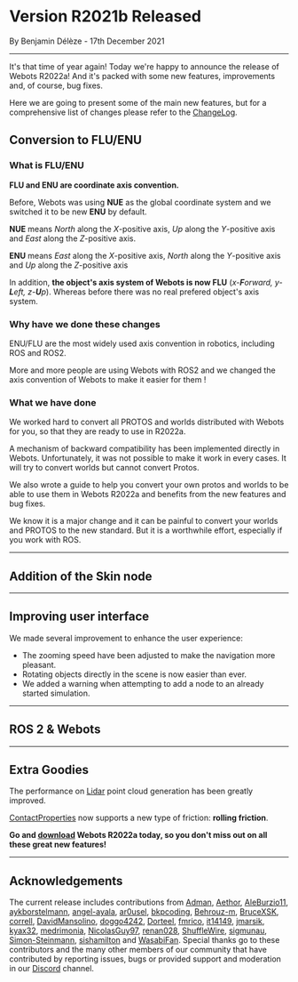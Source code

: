 # Version R2021b Released

<p id="publish-data">By Benjamin Délèze - 17th December 2021</p>

---

It's that time of year again! Today we're happy to announce the release of Webots R2022a!
And it's packed with some new features, improvements and, of course, bug fixes.

Here we are going to present some of the main new features, but for a comprehensive list of changes please refer to the [ChangeLog](../reference/changelog-r2022.md).


## Conversion to FLU/ENU

### What is FLU/ENU

**FLU and ENU are coordinate axis convention.**

Before, Webots was using **NUE** as the global coordinate system and we switched it to be new **ENU** by default.

**NUE** means _North_ along the _X_-positive axis, _Up_ along the _Y_-positive axis and _East_ along the _Z_-positive axis.

**ENU** means _East_ along the _X_-positive axis, _North_ along the _Y_-positive axis and _Up_ along the _Z_-positive axis


In addition, **the object's axis system of Webots is now FLU** (_x-**F**orward, y-**L**eft, z-**U**p_). Whereas before there was no real prefered object's axis system.

### Why have we done these changes

ENU/FLU are the most widely used axis convention in robotics, including ROS and ROS2.

More and more people are using Webots with ROS2 and we changed the axis convention of Webots to make it easier for them !

### What we have done

We worked hard to convert all PROTOS and worlds distributed with Webots for you, so that they are ready to use in R2022a.

A mechanism of backward compatibility has been implemented directly in Webots. Unfortunately, it was not possible to make it work in every cases. It will try to convert worlds but cannot convert Protos.

We also wrote a guide to help you convert your own protos and worlds to be able to use them in Webots R2022a and benefits from the new features and bug fixes.

We know it is a major change and it can be painful to convert your worlds and PROTOS to the new standard. But it is a worthwhile effort, especially if you work with ROS.

---

## Addition of the Skin node


---

## Improving user interface

We made several improvement to enhance the user experience:

  - The zooming speed have been adjusted to make the navigation more pleasant.
  - Rotating objects directly in the scene is now easier than ever.
  - We added a warning when attempting to add a node to an already started simulation.


---

## ROS 2 & Webots

---

## Extra Goodies

The performance on [Lidar](../lidar.md) point cloud generation has been greatly improved.

[ContactProperties](../contactproperties.md) now supports a new type of friction: **rolling friction**.

**Go and [download](https://cyberbotics.com/#download) Webots R2022a today, so you don't miss out on all these great new features!**

---

## Acknowledgements

The current release includes contributions from [Adman](https://github.com/Adman), [Aethor](https://github.com/Aethor), [AleBurzio11](https://github.com/AleBurzio11), [aykborstelmann](https://github.com/aykborstelmann), [angel-ayala](https://github.com/angel-ayala), [ar0usel](https://github.com/ar0usel), [bkpcoding](https://github.com/bkpcoding), [Behrouz-m](https://github.com/Behrouz-m), [BruceXSK](https://github.com/BruceXSK), [correll](https://github.com/correll), [DavidMansolino](https://github.com/DavidMansolino), [doggo4242](https://github.com/doggo4242), [Dorteel](https://github.com/Dorteel), [fmrico](https://github.com/fmrico), [it14149](https://github.com/it14149), [jmarsik](https://github.com/jmarsik), [kyax32](https://github.com/kyax32), [medrimonia](https://github.com/medrimonia), [NicolasGuy97](https://github.com/NicolasGuy97), [renan028](https://github.com/renan028), [ShuffleWire](https://github.com/ShuffleWire), [sigmunau](https://github.com/sigmunau), [Simon-Steinmann](https://github.com/Simon-Steinmann), [sishamilton](https://github.com/sishamilton) and [WasabiFan](https://github.com/WasabiFan).
Special thanks go to these contributors and the many other members of our community that have contributed by reporting issues, bugs or provided support and moderation in our [Discord](https://discord.com/invite/nTWbN9m) channel.
